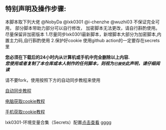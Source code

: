 ## 特别声明及操作步骤: 
本脚本取下列大佬 @NobyDa @lxk0301 @i-chenzhe @wuzhi03
不保证完全可用， 部分脚本带助力部分可以自行修改， 加密脚本无法更改，请自行斟酌使用。
尽量保留非加密版本
1.尽量同步lxk0301最新脚本，新增脚本大部分为加密脚本,内置主力码,自行斟酌使用 
2.保护好cookie 使用github action的一定要存在secrets里

 **您必须在下载后的24小时内从计算机或手机中完全删除以上内容.**  </br>
 ***您使用或者复制了本仓库或本人制作的任何脚本，则视为`已接受`此声明，请仔细阅读*** 


请不要fork，使用按照下方的自动同步教程来使用




[自动同步教程](https://github.com/inoyna11/jd28/blob/master/backUp/tongbu.md)






[电脑获取cookie教程](https://github.com/inoyna11/jd28/blob/master/backUp/GetJdCookie2.md)


[手机获取cookie教程](https://github.com/inoyna11/jd28/blob/master/backUp/GetJdCookie3.md)

lxk0301-环境变量合集（Secrets）配置[点击查看](https://github.com/inoyna11/jd28/blob/master/githubAction.md)
gggg
